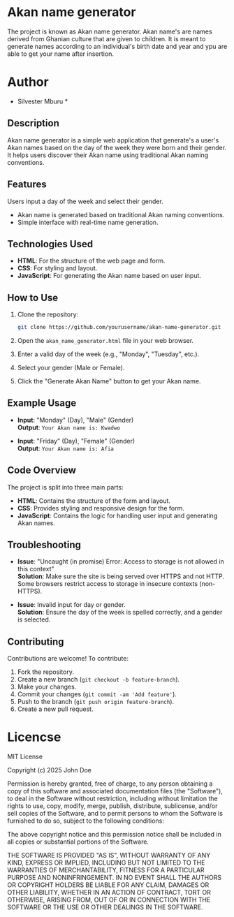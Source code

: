 # Akan name generator
The project is known as Akan name generator. Akan name's are names derived from Ghanian culture that are given to children.
It is meant to generate names according to an individual's birth date and year and ypu are able to get your name after insertion.

# Author
* Silvester Mburu *

## Description 
Akan name generator is a simple web application that generate's a user's Akan names based on the day of the week they were born and their gender.
 It helps users discover their Akan name using traditional Akan naming conventions.

 ## Features
  Users input a day of the week and select their gender.
- Akan name is generated based on traditional Akan naming conventions.
- Simple interface with real-time name generation.

## Technologies Used
- **HTML**: For the structure of the web page and form.
- **CSS**: For styling and layout.
- **JavaScript**: For generating the Akan name based on user input.
## How to Use
1. Clone the repository:
    ```bash
    git clone https://github.com/yourusername/akan-name-generator.git
    ```

2. Open the `akan_name_generator.html` file in your web browser.

3. Enter a valid day of the week (e.g., "Monday", "Tuesday", etc.).

4. Select your gender (Male or Female).

5. Click the "Generate Akan Name" button to get your Akan name.

## Example Usage
- **Input**: "Monday" (Day), "Male" (Gender)  
  **Output**: `Your Akan name is: Kwadwo`
  
- **Input**: "Friday" (Day), "Female" (Gender)  
  **Output**: `Your Akan name is: Afia`

## Code Overview
The project is split into three main parts:
- **HTML**: Contains the structure of the form and layout.
- **CSS**: Provides styling and responsive design for the form.
- **JavaScript**: Contains the logic for handling user input and generating Akan names.

## Troubleshooting
- **Issue**: "Uncaught (in promise) Error: Access to storage is not allowed in this context"  
  **Solution**: Make sure the site is being served over HTTPS and not HTTP. Some browsers restrict access to storage in insecure contexts (non-HTTPS).

- **Issue**: Invalid input for day or gender.  
  **Solution**: Ensure the day of the week is spelled correctly, and a gender is selected.

## Contributing
Contributions are welcome! To contribute:
1. Fork the repository.
2. Create a new branch (`git checkout -b feature-branch`).
3. Make your changes.
4. Commit your changes (`git commit -am 'Add feature'`).
5. Push to the branch (`git push origin feature-branch`).
6. Create a new pull request.


# Licencse
MIT License

Copyright (c) 2025 John Doe

Permission is hereby granted, free of charge, to any person obtaining a copy
of this software and associated documentation files (the "Software"), to deal
in the Software without restriction, including without limitation the rights
to use, copy, modify, merge, publish, distribute, sublicense, and/or sell
copies of the Software, and to permit persons to whom the Software is
furnished to do so, subject to the following conditions:

The above copyright notice and this permission notice shall be included in all
copies or substantial portions of the Software.

THE SOFTWARE IS PROVIDED "AS IS", WITHOUT WARRANTY OF ANY KIND, EXPRESS OR
IMPLIED, INCLUDING BUT NOT LIMITED TO THE WARRANTIES OF MERCHANTABILITY,
FITNESS FOR A PARTICULAR PURPOSE AND NONINFRINGEMENT. IN NO EVENT SHALL THE
AUTHORS OR COPYRIGHT HOLDERS BE LIABLE FOR ANY CLAIM, DAMAGES OR OTHER
LIABILITY, WHETHER IN AN ACTION OF CONTRACT, TORT OR OTHERWISE, ARISING FROM,
OUT OF OR IN CONNECTION WITH THE SOFTWARE OR THE USE OR OTHER DEALINGS IN THE
SOFTWARE.

